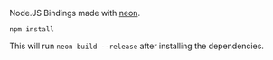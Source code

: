 

Node.JS Bindings made with [neon](https://neon-bindings.com/).


```
npm install
```

This will run `neon build --release` after installing the dependencies.